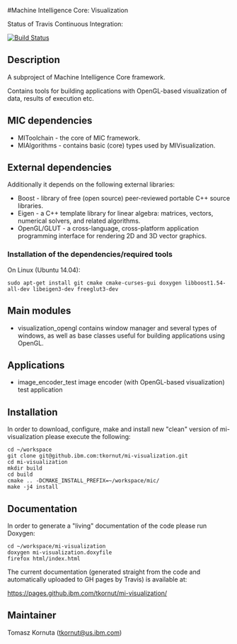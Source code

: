 #Machine Intelligence Core: Visualization

Status of Travis Continuous Integration:

[![Build Status](https://travis.ibm.com/tkornut/mi-visualization.svg?token=9XHfj7QaSbmFqHsyaQes&branch=master)](https://travis.ibm.com/tkornut/mi-visualization)

## Description

A subproject of Machine Intelligence Core framework.

Contains tools for building applications with OpenGL-based visualization of data, results of execution etc.

## MIC dependencies

   * MIToolchain - the core of MIC framework.
   * MIAlgorithms - contains basic (core) types used by MIVisualization.

## External dependencies

Additionally it depends on the following external libraries:
   * Boost - library of free (open source) peer-reviewed portable C++ source libraries.
   * Eigen - a C++ template library for linear algebra: matrices, vectors, numerical solvers, and related algorithms.
   * OpenGL/GLUT - a cross-language, cross-platform application programming interface for rendering 2D and 3D vector graphics.

### Installation of the dependencies/required tools

On Linux (Ubuntu 14.04): 

    sudo apt-get install git cmake cmake-curses-gui doxygen libboost1.54-all-dev libeigen3-dev freeglut3-dev

## Main modules

   *  visualization_opengl contains window manager and several types of windows, as well as base classes useful for building applications using OpenGL. 

## Applications

   *  image_encoder_test image encoder (with OpenGL-based visualization) test application 

## Installation

In order to download, configure, make and install new "clean" version of mi-visualization please execute the following:

    cd ~/workspace
    git clone git@github.ibm.com:tkornut/mi-visualization.git
    cd mi-visualization
    mkdir build
    cd build
    cmake .. -DCMAKE_INSTALL_PREFIX=~/workspace/mic/
    make -j4 install

## Documentation

In order to generate a "living" documentation of the code please run Doxygen:

    cd ~/workspace/mi-visualization
    doxygen mi-visualization.doxyfile
    firefox html/index.html

The current documentation (generated straight from the code and automatically uploaded to GH pages by Travis) is available at:

https://pages.github.ibm.com/tkornut/mi-visualization/

## Maintainer

Tomasz Kornuta (tkornut@us.ibm.com)